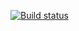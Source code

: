 [![Build status](https://ci.appveyor.com/api/projects/status/qnv1h5cpv2vg36bi?svg=true)](https://ci.appveyor.com/project/Obelianko/aqa-2-1-selenium)
